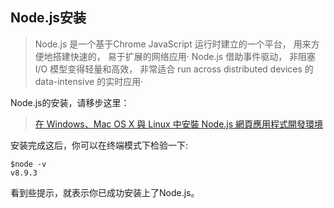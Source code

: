 ## Node.js安装
> Node.js 是一个基于Chrome JavaScript 运行时建立的一个平台， 用来方便地搭建快速的， 易于扩展的网络应用· Node.js 借助事件驱动， 非阻塞 I/O 模型变得轻量和高效， 非常适合 run across distributed devices 的 data-intensive 的实时应用·

Node.js的安装，请移步这里：

> [在 Windows、Mac OS X 與 Linux 中安裝 Node.js 網頁應用程式開發環境](https://blog.gtwang.org/web-development/install-node-js-in-windows-mac-os-x-linux/)

安装完成这后，你可以在终端模式下检验一下:
```
$node -v
v8.9.3
```
看到些提示，就表示你已成功安装上了Node.js。

